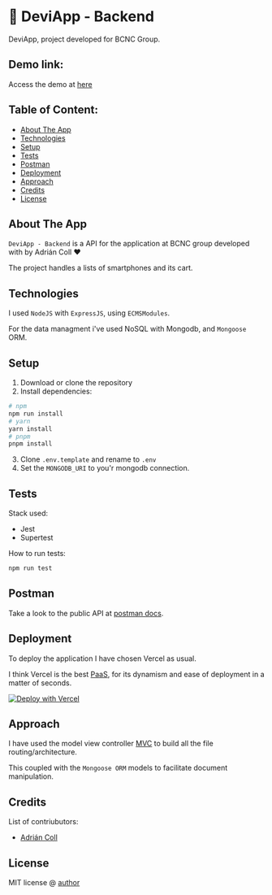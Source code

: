 # 🚀 DeviApp - Backend

DeviApp, project developed for BCNC Group.

## Demo link:

Access the demo at [here](https://inditex-frontend.vercel.app/)

## Table of Content:

- [About The App](#about-the-app)
- [Technologies](#technologies)
- [Setup](#setup)
- [Tests](#tests)
- [Postman](#postman)
- [Deployment](#deployment)
- [Approach](#approach)
- [Credits](#credits)
- [License](#license)

## About The App

`DeviApp - Backend` is a API for the application at BCNC group developed with by Adrián Coll ❤️

The project handles a lists of smartphones and its cart.


## Technologies

I used `NodeJS` with `ExpressJS`, using `ECMSModules`.

For the data managment i've used NoSQL with Mongodb, and `Mongoose` ORM.

## Setup

1. Download or clone the repository
2. Install dependencies:

```bash
# npm
npm run install
# yarn
yarn install
# pnpm
pnpm install
```

3. Clone `.env.template` and rename to `.env`
4. Set the `MONGODB_URI` to you'r mongodb connection.

## Tests

Stack used:

- Jest
- Supertest

How to run tests:

```bash
npm run test
```

## Postman

Take a look to the public API at [postman docs](https://documenter.getpostman.com/view/15939676/2s93CHvvqz).

## Deployment

To deploy the application I have chosen Vercel as usual.

I think Vercel is the best [PaaS](https://en.wikipedia.org/wiki/Platform_as_a_service), for its dynamism and ease of deployment in a matter of seconds.

[![Deploy with Vercel](https://vercel.com/button)](https://vercel.com/new/clone?repository-url=https%3A%2F%2Fgithub.com%2Fadriancoll%2Finditex-back&env=MONGODB_URI&project-name=adriancoll-bcnc-inditext-backend&repository-name=adriancoll-bcnc-inditext-backend)

## Approach

I have used the model view controller [MVC](`https://www.tutorialspoint.com/mvc_framework/mvc_framework_introduction.html`) to build all the file routing/architecture.

This coupled with the `Mongoose ORM` models to facilitate document manipulation.

## Credits

List of contriubutors:

- [Adrián Coll](adriancoll.dev)

## License

MIT license @ [author](author.com)
